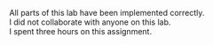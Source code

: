 All parts of this lab have been implemented correctly.  
I did not collaborate with anyone on this lab.  
I spent three hours on this assignment.